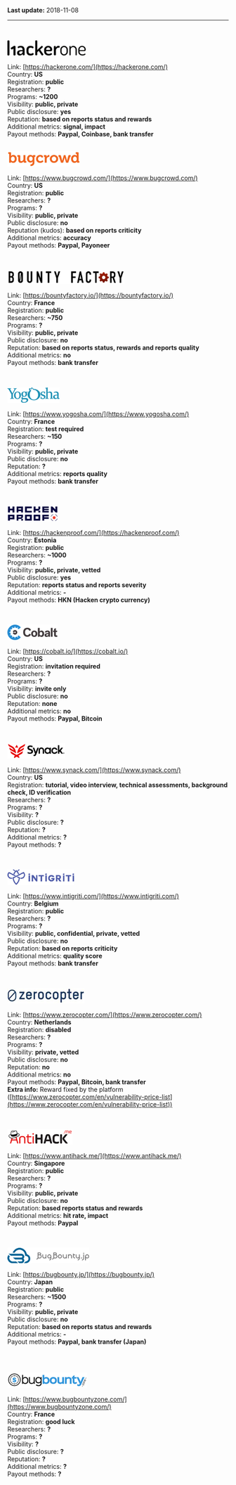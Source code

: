 **Last update:** 2018-11-08
<br /><hr /><br />

![hackerone](images/bb-platform-hackerone.png)

Link: [https://hackerone.com/](https://hackerone.com/)  
Country: **US**  
Registration: **public**  
Researchers: **?**  
Programs: **~1200**  
Visibility: **public, private**  
Public disclosure: **yes**  
Reputation: **based on reports status and rewards**  
Additional metrics: **signal, impact**  
Payout methods: **Paypal, Coinbase, bank transfer** 
<br /><br />

![Bugcrowd](images/bb-platform-bugcrowd.png)

Link: [https://www.bugcrowd.com/](https://www.bugcrowd.com/)  
Country: **US**  
Registration: **public**  
Researchers: **?**  
Programs: **?**  
Visibility: **public, private**  
Public disclosure: **no**  
Reputation (kudos): **based on reports criticity**  
Additional metrics: **accuracy**  
Payout methods: **Paypal, Payoneer**  
<br /><br />

![Bounty Factory](images/bb-platform-bountyfactory.png)

Link: [https://bountyfactory.io/](https://bountyfactory.io/)  
Country: **France**  
Registration: **public**  
Researchers: **~750**  
Programs: **?**  
Visibility: **public, private**  
Public disclosure: **no**  
Reputation: **based on reports status, rewards and reports quality**  
Additional metrics: **no**  
Payout methods: **bank transfer**  
<br /><br />

![Yogosha](images/bb-platform-yogosha.png)

Link: [https://www.yogosha.com/](https://www.yogosha.com/)  
Country: **France**  
Registration: **test required**  
Researchers: **~150**  
Programs: **?**  
Visibility: **public, private**  
Public disclosure: **no**  
Reputation: **?**  
Additional metrics: **reports quality**  
Payout methods: **bank transfer**  
<br /><br />

![HackenProof](images/bb-platform-hackenproof.png)

Link: [https://hackenproof.com/](https://hackenproof.com/)  
Country: **Estonia**  
Registration: **public**  
Researchers: **~1000**  
Programs: **?**  
Visibility: **public, private, vetted**  
Public disclosure: **yes**  
Reputation: **reports status and reports severity**  
Additional metrics: **-**  
Payout methods: **HKN (Hacken crypto currency)**  
<br /><br />

![cobalt](images/bb-platform-cobalt.png)

Link: [https://cobalt.io/](https://cobalt.io/)  
Country: **US**  
Registration: **invitation required**  
Researchers: **?**  
Programs: **?**  
Visibility: **invite only**  
Public disclosure: **no**  
Reputation: **none**  
Additional metrics: **no**  
Payout methods: **Paypal, Bitcoin**  
<br /><br />

![Synack Red Team](images/bb-platform-synack.png)

Link: [https://www.synack.com/](https://www.synack.com/)  
Country: **US**  
Registration: **tutorial, video interview, technical assessments, background check, ID verification**  
Researchers: **?**  
Programs: **?**  
Visibility: **?**  
Public disclosure: **?**  
Reputation: **?**  
Additional metrics: **?**  
Payout methods: **?**  
<br /><br />

![Intigriti](images/bb-platform-intigriti.png)

Link: [https://www.intigriti.com/](https://www.intigriti.com/)  
Country: **Belgium**  
Registration: **public**  
Researchers: **?**  
Programs: **?**  
Visibility: **public, confidential, private, vetted**  
Public disclosure: **no**  
Reputation: **based on reports criticity**  
Additional metrics: **quality score**  
Payout methods: **bank transfer**  
<br /><br />

![Zerocopter](images/bb-platform-zerocopter.png)

Link: [https://www.zerocopter.com/](https://www.zerocopter.com/)  
Country: **Netherlands**  
Registration: **disabled**  
Researchers: **?**  
Programs: **?**  
Visibility: **private, vetted**  
Public disclosure: **no**  
Reputation: **no**  
Additional metrics: **no**  
Payout methods: **Paypal, Bitcoin, bank transfer**  
**Extra info:** 
Reward fixed by the platform ([https://www.zerocopter.com/en/vulnerability-price-list](https://www.zerocopter.com/en/vulnerability-price-list))  
<br /><br />

![AntiHack.me](images/bb-platform-antihackme.png)

Link: [https://www.antihack.me/](https://www.antihack.me/)  
Country: **Singapore**  
Registration: **public**  
Researchers: **?**  
Programs: **?**  
Visibility: **public, private**  
Public disclosure: **no**  
Reputation: **based reports status and rewards**  
Additional metrics: **hit rate, impact**  
Payout methods: **Paypal**  
<br /><br />

![BugBounty.jp](images/bb-platform-bugbountyjp.png)

Link: [https://bugbounty.jp/](https://bugbounty.jp/)  
Country: **Japan**  
Registration: **public**  
Researchers: **~1500**  
Programs: **?**  
Visibility: **public, private**  
Public disclosure: **no**  
Reputation: **based on reports status and rewards**  
Additional metrics: **-**  
Payout methods: **Paypal, bank transfer (Japan)**  

<br /><br />

![BugBountyZone](images/bb-platform-bugbountyzone.png)

Link: [https://www.bugbountyzone.com/](https://www.bugbountyzone.com/)  
Country: **France**  
Registration: **good luck**  
Researchers: **?**  
Programs: **?**  
Visibility: **?**  
Public disclosure: **?**  
Reputation: **?**  
Additional metrics: **?**  
Payout methods: **?**  
<br /><br />

